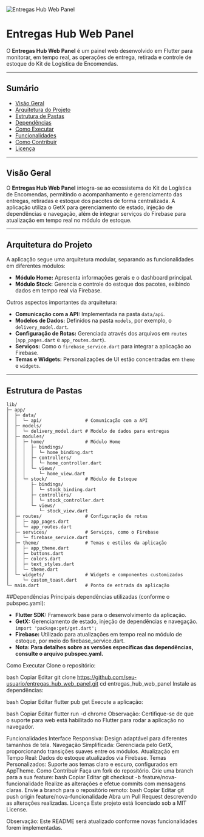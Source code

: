 <!-- Banner -->
![Entregas Hub Web Panel](https://via.placeholder.com/1200x300?text=Entregas+Hub+Web+Panel)

# Entregas Hub Web Panel

O **Entregas Hub Web Panel** é um painel web desenvolvido em Flutter para monitorar, em tempo real, as operações de entrega, retirada e controle de estoque do Kit de Logística de Encomendas.

---

## Sumário

- [Visão Geral](#visão-geral)
- [Arquitetura do Projeto](#arquitetura-do-projeto)
- [Estrutura de Pastas](#estrutura-de-pastas)
- [Dependências](#dependências)
- [Como Executar](#como-executar)
- [Funcionalidades](#funcionalidades)
- [Como Contribuir](#como-contribuir)
- [Licença](#licença)

---

## Visão Geral

O **Entregas Hub Web Panel** integra-se ao ecossistema do Kit de Logística de Encomendas, permitindo o acompanhamento e gerenciamento das entregas, retiradas e estoque dos pacotes de forma centralizada. A aplicação utiliza o GetX para gerenciamento de estado, injeção de dependências e navegação, além de integrar serviços do Firebase para atualização em tempo real no módulo de estoque.

---

## Arquitetura do Projeto

A aplicação segue uma arquitetura modular, separando as funcionalidades em diferentes módulos:

- **Módulo Home:** Apresenta informações gerais e o dashboard principal.
- **Módulo Stock:** Gerencia o controle do estoque dos pacotes, exibindo dados em tempo real via Firebase.

Outros aspectos importantes da arquitetura:
- **Comunicação com a API:** Implementada na pasta `data/api`.
- **Modelos de Dados:** Definidos na pasta `models`, por exemplo, o `delivery_model.dart`.
- **Configuração de Rotas:** Gerenciada através dos arquivos em `routes` (`app_pages.dart` e `app_routes.dart`).
- **Serviços:** Como o `firebase_service.dart` para integrar a aplicação ao Firebase.
- **Temas e Widgets:** Personalizações de UI estão concentradas em `theme` e `widgets`.

---

## Estrutura de Pastas

```plaintext
lib/
├─ app/
│  ├─ data/
│  │  └─ api/                # Comunicação com a API
│  ├─ models/
│  │  └─ delivery_model.dart # Modelo de dados para entregas
│  ├─ modules/
│  │  ├─ home/               # Módulo Home
│  │  │  ├─ bindings/
│  │  │  │  └─ home_binding.dart
│  │  │  ├─ controllers/
│  │  │  │  └─ home_controller.dart
│  │  │  └─ views/
│  │  │     └─ home_view.dart
│  │  └─ stock/              # Módulo de Estoque
│  │     ├─ bindings/
│  │     │  └─ stock_binding.dart
│  │     ├─ controllers/
│  │     │  └─ stock_controller.dart
│  │     └─ views/
│  │        └─ stock_view.dart
│  ├─ routes/                # Configuração de rotas
│  │  ├─ app_pages.dart
│  │  └─ app_routes.dart
│  ├─ services/              # Serviços, como o Firebase
│  │  └─ firebase_service.dart
│  ├─ theme/                 # Temas e estilos da aplicação
│  │  ├─ app_theme.dart
│  │  ├─ buttons.dart
│  │  ├─ colors.dart
│  │  ├─ text_styles.dart
│  │  └─ theme.dart
│  └─ widgets/               # Widgets e componentes customizados
│     └─ custom_toast.dart
└─ main.dart                 # Ponto de entrada da aplicação
```

##Dependências
Principais dependências utilizadas (conforme o pubspec.yaml):

- **Flutter SDK:** Framework base para o desenvolvimento da aplicação.
- **GetX:** Gerenciamento de estado, injeção de dependências e navegação.
`import 'package:get/get.dart';`
- **Firebase:** Utilizado para atualizações em tempo real no módulo de estoque, por meio do firebase_service.dart.
- **Nota: Para detalhes sobre as versões específicas das dependências, consulte o arquivo pubspec.yaml.**

Como Executar
Clone o repositório:

bash
Copiar
Editar
git clone https://github.com/seu-usuario/entregas_hub_web_panel.git
cd entregas_hub_web_panel
Instale as dependências:

bash
Copiar
Editar
flutter pub get
Execute a aplicação:

bash
Copiar
Editar
flutter run -d chrome
Observação: Certifique-se de que o suporte para web está habilitado no Flutter para rodar a aplicação no navegador.

Funcionalidades
Interface Responsiva: Design adaptável para diferentes tamanhos de tela.
Navegação Simplificada: Gerenciada pelo GetX, proporcionando transições suaves entre os módulos.
Atualização em Tempo Real: Dados do estoque atualizados via Firebase.
Temas Personalizados: Suporte aos temas claro e escuro, configurados em AppTheme.
Como Contribuir
Faça um fork do repositório.
Crie uma branch para a sua feature:
bash
Copiar
Editar
git checkout -b feature/nova-funcionalidade
Realize as alterações e efetue commits com mensagens claras.
Envie a branch para o repositório remoto:
bash
Copiar
Editar
git push origin feature/nova-funcionalidade
Abra um Pull Request descrevendo as alterações realizadas.
Licença
Este projeto está licenciado sob a MIT License.

Observação: Este README será atualizado conforme novas funcionalidades forem implementadas.
